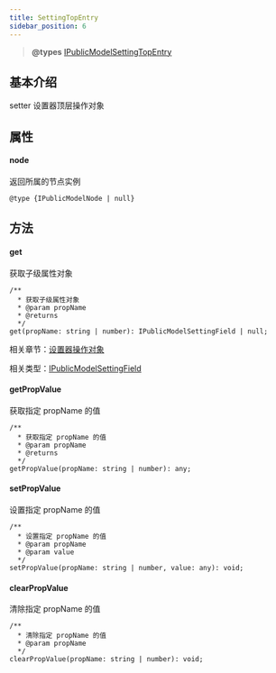 ```yaml
---
title: SettingTopEntry
sidebar_position: 6
---
```


> **@types** [IPublicModelSettingTopEntry](https://github.com/fe-lce/lowcode-engine/blob/main/packages/types/src/shell/model/setting-top-entry.ts)<br/>

## 基本介绍

setter 设置器顶层操作对象

## 属性

#### node

返回所属的节点实例

`@type {IPublicModelNode | null}`

## 方法

#### get

获取子级属性对象

```
/**
  * 获取子级属性对象
  * @param propName
  * @returns
  */
get(propName: string | number): IPublicModelSettingField | null;
```

相关章节：[设置器操作对象](./setting-field)

相关类型：[IPublicModelSettingField](https://github.com/fe-lce/lowcode-engine/blob/main/packages/types/src/shell/model/setting-field.ts)

#### getPropValue

获取指定 propName 的值

```
/**
  * 获取指定 propName 的值
  * @param propName
  * @returns
  */
getPropValue(propName: string | number): any;
```

#### setPropValue

设置指定 propName 的值

```
/**
  * 设置指定 propName 的值
  * @param propName
  * @param value
  */
setPropValue(propName: string | number, value: any): void;
```

#### clearPropValue

清除指定 propName 的值

```
/**
  * 清除指定 propName 的值
  * @param propName
  */
clearPropValue(propName: string | number): void;
```
